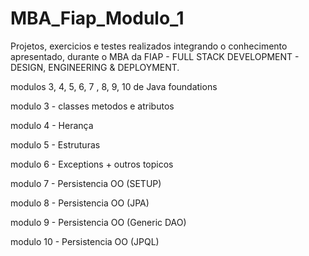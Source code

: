 # MBA_Fiap_Modulo_1

Projetos, exercicios e testes realizados integrando o conhecimento apresentado, durante o MBA da FIAP - FULL STACK DEVELOPMENT - DESIGN, ENGINEERING & DEPLOYMENT.

modulos 3, 4, 5, 6, 7 , 8, 9, 10 de Java foundations

modulo 3 - classes metodos e atributos

modulo 4 - Herança

modulo 5 - Estruturas

modulo 6 - Exceptions + outros topicos

modulo 7 - Persistencia OO (SETUP)

modulo 8 - Persistencia OO (JPA)

modulo 9 - Persistencia OO (Generic DAO)

modulo 10 - Persistencia OO (JPQL)
